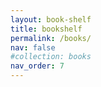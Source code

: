 ```yaml
---
layout: book-shelf
title: bookshelf
permalink: /books/
nav: false
#collection: books
nav_order: 7
---
```

